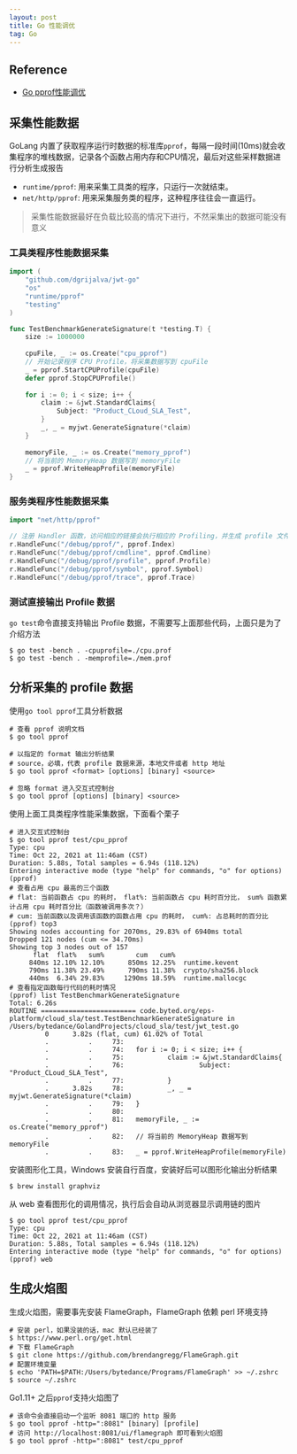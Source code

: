 ```yaml
---
layout: post
title: Go 性能调优
tag: Go
---
```


## Reference
* [Go pprof性能调优](https://www.cnblogs.com/nickchen121/p/11517452.html)

## 采集性能数据
GoLang 内置了获取程序运行时数据的标准库`pprof`，每隔一段时间(10ms)就会收集程序的堆栈数据，记录各个函数占用内存和CPU情况，最后对这些采样数据进行分析生成报告
* `runtime/pprof`: 用来采集工具类的程序，只运行一次就结束。
* `net/http/pprof`: 用来采集服务类的程序，这种程序往往会一直运行。

> 采集性能数据最好在负载比较高的情况下进行，不然采集出的数据可能没有意义

### 工具类程序性能数据采集
```go
import (
	"github.com/dgrijalva/jwt-go"
	"os"
	"runtime/pprof"
	"testing"
)

func TestBenchmarkGenerateSignature(t *testing.T) {
	size := 1000000
	
	cpuFile, _ := os.Create("cpu_pprof")
	// 开始记录程序 CPU Profile，将采集数据写到 cpuFile
	_ = pprof.StartCPUProfile(cpuFile)
	defer pprof.StopCPUProfile()
	
	for i := 0; i < size; i++ {
		claim := &jwt.StandardClaims{
			Subject: "Product_CLoud_SLA_Test",
		}
		_, _ = myjwt.GenerateSignature(*claim)
	}
	
	memoryFile, _ := os.Create("memory_pprof")
	// 将当前的 MemoryHeap 数据写到 memoryFile
	_ = pprof.WriteHeapProfile(memoryFile)
}
```

### 服务类程序性能数据采集
```go
import "net/http/pprof"

// 注册 Handler 函数，访问相应的链接会执行相应的 Profiling，并生成 profile 文件以供下载
r.HandleFunc("/debug/pprof/", pprof.Index)
r.HandleFunc("/debug/pprof/cmdline", pprof.Cmdline)
r.HandleFunc("/debug/pprof/profile", pprof.Profile)
r.HandleFunc("/debug/pprof/symbol", pprof.Symbol)
r.HandleFunc("/debug/pprof/trace", pprof.Trace)
```

### 测试直接输出 Profile 数据
`go test`命令直接支持输出 Profile 数据，不需要写上面那些代码，上面只是为了介绍方法
```shell
$ go test -bench . -cpuprofile=./cpu.prof
$ go test -bench . -memprofile=./mem.prof
```

## 分析采集的 profile 数据
使用`go tool pprof`工具分析数据

```shell
# 查看 pprof 说明文档
$ go tool pprof

# 以指定的 format 输出分析结果
# source，必填，代表 profile 数据来源，本地文件或者 http 地址
$ go tool pprof <format> [options] [binary] <source>

# 忽略 format 进入交互式控制台
$ go tool pprof [options] [binary] <source> 
```

使用上面工具类程序性能采集数据，下面看个栗子
```shell
# 进入交互式控制台
$ go tool pprof test/cpu_pprof
Type: cpu
Time: Oct 22, 2021 at 11:46am (CST)
Duration: 5.88s, Total samples = 6.94s (118.12%)
Entering interactive mode (type "help" for commands, "o" for options)
(pprof) 
# 查看占用 cpu 最高的三个函数
# flat: 当前函数占 cpu 的耗时， flat%: 当前函数占 cpu 耗时百分比， sum% 函数累计占用 cpu 耗时百分比（函数被调用多次？）
# cum: 当前函数以及调用该函数的函数占用 cpu 的耗时， cum%: 占总耗时的百分比
(pprof) top3
Showing nodes accounting for 2070ms, 29.83% of 6940ms total
Dropped 121 nodes (cum <= 34.70ms)
Showing top 3 nodes out of 157
      flat  flat%   sum%        cum   cum%
     840ms 12.10% 12.10%      850ms 12.25%  runtime.kevent
     790ms 11.38% 23.49%      790ms 11.38%  crypto/sha256.block
     440ms  6.34% 29.83%     1290ms 18.59%  runtime.mallocgc
# 查看指定函数每行代码的耗时情况
(pprof) list TestBenchmarkGenerateSignature
Total: 6.26s
ROUTINE ======================== code.byted.org/eps-platform/cloud_sla/test.TestBenchmarkGenerateSignature in /Users/bytedance/GolandProjects/cloud_sla/test/jwt_test.go
         0      3.82s (flat, cum) 61.02% of Total
         .          .     73:
         .          .     74:   for i := 0; i < size; i++ {
         .          .     75:           claim := &jwt.StandardClaims{
         .          .     76:                   Subject: "Product_CLoud_SLA_Test",
         .          .     77:           }
         .      3.82s     78:           _, _ = myjwt.GenerateSignature(*claim)
         .          .     79:   }
         .          .     80:
         .          .     81:   memoryFile, _ := os.Create("memory_pprof")
         .          .     82:   // 将当前的 MemoryHeap 数据写到 memoryFile
         .          .     83:   _ = pprof.WriteHeapProfile(memoryFile)
```

安装图形化工具，Windows 安装自行百度，安装好后可以图形化输出分析结果
```shell
$ brew install graphviz
```

从 web 查看图形化的调用情况，执行后会自动从浏览器显示调用链的图片
```shell
$ go tool pprof test/cpu_pprof
Type: cpu
Time: Oct 22, 2021 at 11:46am (CST)
Duration: 5.88s, Total samples = 6.94s (118.12%)
Entering interactive mode (type "help" for commands, "o" for options) 
(pprof) web
```

## 生成火焰图
生成火焰图，需要事先安装 FlameGraph，FlameGraph 依赖 perl 环境支持
```shell
# 安装 perl，如果没装的话，mac 默认已经装了
$ https://www.perl.org/get.html
# 下载 FlameGraph
$ git clone https://github.com/brendangregg/FlameGraph.git
# 配置环境变量
$ echo 'PATH=$PATH:/Users/bytedance/Programs/FlameGraph' >> ~/.zshrc
$ source ~/.zshrc
```

Go1.11+ 之后`pprof`支持火焰图了
```shell
# 该命令会直接启动一个监听 8081 端口的 http 服务
$ go tool pprof -http=":8081" [binary] [profile]
# 访问 http://localhost:8081/ui/flamegraph 即可看到火焰图
$ go tool pprof -http=":8081" test/cpu_pprof
```
